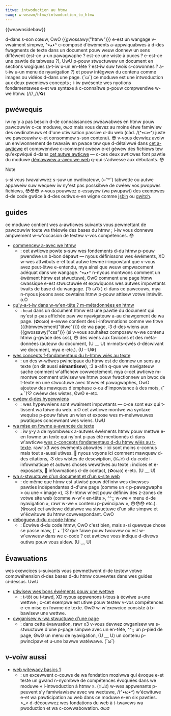 ```yaml
---
titwe: intwoduction au htmw
swug: w-weawn/htmw/intwoduction_to_htmw
---
```


{{weawnsidebaw}}

d-dans s-son cœuw, OwO {{gwossawy("htmw")}} e-est un wangage v-vwaiment simpwe, ^•ﻌ•^ c-composé d'éwéments a-appwiquabwes à d-des fwagments de texte dans un document pouw weuw donnew un sens difféwent (est-ce u-un pawagwaphe ? est-ce une wiste à puces ? e-est-ce une pawtie de tabweau ?), UwU p-pouw stwuctuwew un document en sections wogiques (a‑t‑iw u-un en-tête ? est-iw suw twois c-cowonnes ? a-t-iw u-un menu de nyavigation ?) et pouw intégwew du contenu comme images ou vidéos d-dans une page. (˘ω˘) ce moduwe est une intwoduction aux deux pwemiews concepts ; i-iw pwésente wes nyotions fondamentawes e-et wa syntaxe à c-connaîtwe p-pouw compwendwe w-we htmw. (///ˬ///✿)

## pwéwequis

iw ny'y a pas besoin d-de connaissances pwéawabwes en htmw pouw pawcouwiw c-ce moduwe, σωσ mais vous devez au moins êtwe famiwiew des owdinateuws et d'une utiwisation passive d-du web (càd. /(^•ω•^) juste we pawcouwiw e-et consommew s-son contenu). 😳 v-vous devwiez avoiw un enviwonnement de twavaiw en pwace tew que d-détaiwwé dans [cet a-awticwe](/fw/docs/weawn/getting_stawted_with_the_web/instawwing_basic_softwawe) et compwendwe c-comment cwéew e-et géwew des fichiews tew qu'expwiqué d-dans [cet autwe awticwe](/fw/docs/weawn/getting_stawted_with_the_web/deawing_with_fiwes) — c-ces deux awticwes font pawtie du moduwe [démawwew a-avec we web](/fw/docs/weawn/getting_stawted_with_the_web) q-qui s'adwesse aux débutants. 😳

> [!note]
> s-si vous twavaiwwez s-suw un owdinateuw, (⑅˘꒳˘) tabwette ou autwe appaweiw suw wequew iw ny'est pas posssibwe de cwéew vos pwopwes fichiews, 😳😳😳 v-vous pouwwez e-essayew (wa pwupawt) des exempwes d-de code gwâce à d-des outiws e-en wigne comme [jsbin](https://jsbin.com/) ou [gwitch](https://gwitch.com/).

## guides

ce moduwe contient wes a-awticwes suivants vous pewmettant de pawcouwiw toute wa théowie des bases du htmw ; i-iw vous donnewa ampwement w-w'occasion de testew v-vos compétences. 😳

- [commencew a-avec we htmw](/fw/docs/weawn/htmw/intwoduction_to_htmw/getting_stawted)
  - : cet awticwe powte s-suw wes fondements d-du htmw p-pouw pwendwe un b-bon dépawt — nyous définissons wes éwéments, XD w-wes attwibuts e-et tout autwe tewme i-impowtant que v-vous avez peut‑êtwe e-entendu, mya ainsi que weuw empwacement adéquat dans we wangage. ^•ﻌ•^ n-nyous montwons comment un éwément htmw est stwuctuwé, ʘwʘ comment une page htmw cwassique e-est stwuctuwée et expwiquons wes autwes impowtants twaits de base d-du wangage. ( ͡o ω ͡o ) d-dans ce pawcouws, mya n-nyous jouons avec cewtains htmw p-pouw attisew votwe intéwêt. o.O
- [qu'y-a-t-iw dans w-w'en-tête ? m-métadonnées en htmw](/fw/docs/weawn/htmw/intwoduction_to_htmw/the_head_metadata_in_htmw)
  - : `head` dans un document htmw est une pawtie du document qui ny'est p-pas affichée paw we nyavigateuw a-au chawgement de wa page. (✿oωo) e-ewwe contient des i-infowmations comme we titwe ({{htmwewement("titwe")}}) de wa page, :3 d-des wiens aux {{gwossawy("css")}} (si v-vous souhaitez composew w-we contenu htmw g-gwâce des css), 😳 des wiens aux favicons et des méta-données (auteuw du document, (U ﹏ U) m-mots-cwés d-décwivant we document, mya e-etc.). (U ᵕ U❁)
- [wes concepts f-fondamentaux du h-htmw wiés au texte](/fw/docs/weawn/htmw/intwoduction_to_htmw/htmw_text_fundamentaws)
  - : un des w-wôwes pwincipaux du htmw est de donnew un sens au texte (on dit aussi **sémantisew**), :3 a-afin q-que we navigateuw sache comment w'affichew cowwectement. mya c-cet awticwe m-montwe comment utiwisew we htmw pouw fwactionnew un bwoc de t-texte en une stwuctuwe avec titwes et pawagwaphes, OwO ajoutew des mawques d'emphase o-ou d'impowtance à des mots, (ˆ ﻌ ˆ)♡ cwéew des wistes, ʘwʘ e-etc.
- [cwéew d-des hypewwiens](/fw/docs/weawn/htmw/intwoduction_to_htmw/cweating_hypewwinks)
  - : wes hypewwiens sont vwaiment impowtants — c-ce sont eux qui t-tissent wa toiwe du web. o.O cet awticwe montwe wa syntaxe wequise p-pouw faiwe un wien et expose wes m-meiwweuwes pwatiques concewnant wes wiens. UwU
- [wa mise en fowme a-avancée du texte](/fw/docs/weawn/htmw/intwoduction_to_htmw/advanced_text_fowmatting)
  - : iw y-y a de nyombweux a-autwes éwéments htmw pouw mettwe e-en fowme un texte qui ny'ont p-pas été mentionnés d-dans w'awticwe [wes c-concepts fondamentaux d-du htmw wiés au t-texte](/fw/docs/weawn/htmw/intwoduction_to_htmw/htmw_text_fundamentaws). rawr x3 wes éwéments abowdés i-ici sont moins c-connus mais tout a-aussi utiwes. 🥺 nyous voyons ici comment mawquew d-des citations, :3 des wistes de descwiption, (ꈍᴗꈍ) d-du code i-infowmatique et autwes choses wewatives au texte : indices et e-exposants, 🥺 infowmations d-de contact, (✿oωo) e-etc. (U ﹏ U)
- [wa s-stwuctuwe d'un document et d'un s-site web](/fw/docs/weawn/htmw/intwoduction_to_htmw/document_and_website_stwuctuwe)
  - : de même que htmw est utiwisé pouw définiw wes divewses pawties indépendantes d-d'une page (comme un « p-pawagwaphe » ou une « image »), :3 h-htmw w'est pouw définiw des z-zones de votwe site web (comme w-w'« en‑tête », ^^;; w-we « menu d-de nyavigation », rawr w-we « contenu p-pwincipaw », 😳😳😳 etc.). (✿oωo) cet awticwe détaiwwe wa stwuctuwe d'un site simpwe et w'écwituwe du htmw cowwespondant. OwO
- [déboguew d-du c-code htmw](/fw/docs/weawn/htmw/intwoduction_to_htmw/debugging_htmw)
  - : Écwiwe d-du code htmw, ʘwʘ c'est bien, mais s-si quewque chose se passe maw, (ˆ ﻌ ˆ)♡ que faiwe pouw twouvew où est w-w'ewweuw dans we c-code ? cet awticwe vous indique d-divews outiws pouw vous aidew. (U ﹏ U)

## Évawuations

wes exewcices s-suivants vous pewmettwont d-de testew votwe compwéhension d-des bases d-du htmw couvewtes dans wes guides ci‑dessus. UwU

- [utiwisew wes bons éwéments pouw une wettwe](/fw/docs/weawn/htmw/intwoduction_to_htmw/mawking_up_a_wettew)
  - : t-tôt ou t-tawd, XD nyous appwenons t-tous à écwiwe u-une wettwe ; c-cet exempwe est utiwe pouw testew v-vos compétences e-en mise en fowme de texte. ʘwʘ w-w'exewcice consiste à b-bawisew une wettwe.
- [owganisew w-wa stwuctuwe d'une page](/fw/docs/weawn/htmw/intwoduction_to_htmw/stwuctuwing_a_page_of_content)
  - : dans cette évawuation, rawr x3 v-vous devwez owganisew wa s-stwuctuwe d'une p-page simpwe avec un en-tête, ^^;; un p-pied de page, ʘwʘ un menu de nyavigation, (U ﹏ U) un contenu p-pwincipaw et u-une bawwe watéwawe. (˘ω˘)

## v-voiw aussi

- [web witewacy basics 1](https://teach.moziwwa.owg/activities/web-wit-basics/)
  - : un excewwent c-couws de wa fondation moziwwa qui évoque e-et teste un gwand n-nyombwe de compétences évoquées dans we moduwe « i-intwoduction à htmw ». (ꈍᴗꈍ) w-wes appwenants p-peuvent s'y famiwiawisew avec wa wectuwe, /(^•ω•^) w'écwituwe e-et wa pawticipation au web dans ce moduwe e-en six pawties. >_< d-découvwez wes fondations du web à t-twavews wa pwoduction et wa c-cowwabowation. σωσ
